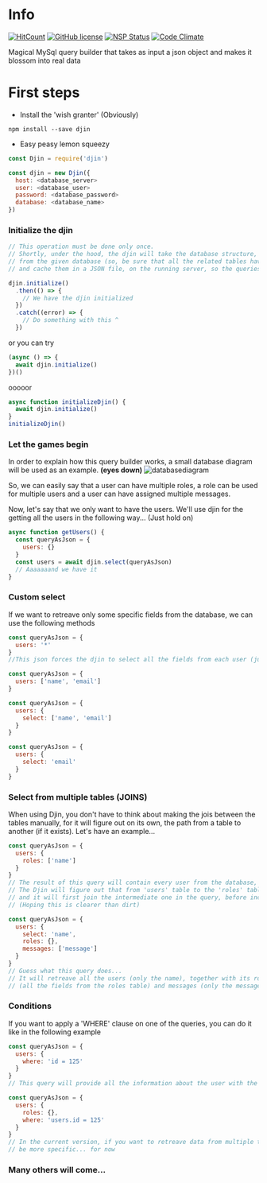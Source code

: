 # Info

[![HitCount](https://hitt.herokuapp.com/ovidiuionut94/djin.svg)](https://github.com/ovidiuionut94/djin)
[![GitHub license](https://img.shields.io/badge/license-MIT-blue.svg)](https://raw.githubusercontent.com/ovidiuionut94/djin/master/LICENSE) 
[![NSP Status](https://nodesecurity.io/orgs/djin/projects/a1c8849c-bf3d-4cdc-9e6c-262e388ca165/badge)](https://nodesecurity.io/orgs/djin/projects/a1c8849c-bf3d-4cdc-9e6c-262e388ca165)
[![Code Climate](https://codeclimate.com/github/ovidiuionut94/djin/badges/gpa.svg)](https://codeclimate.com/github/ovidiuionut94/djin)

Magical MySql query builder that takes as input a json object and makes it blossom into real data

# First steps
- Install the 'wish granter' (Obviously)

```
npm install --save djin
```
        
- Easy peasy lemon squeezy

```js
const Djin = require('djin')

const djin = new Djin({
  host: <database_server>
  user: <database_user>
  password: <database_password>
  database: <database_name>
})

```

### Initialize the djin
   
```js
// This operation must be done only once.
// Shortly, under the hood, the djin will take the database structure, together with all the foreign keys 
// from the given database (so, be sure that all the related tables have the required foreign keys created) 
// and cache them in a JSON file, on the running server, so the queries can be created asap.

djin.initialize()
  .then(() => {
    // We have the djin initialized
  })
  .catch((error) => {
    // Do something with this ^
  })
```

or you can try

```js
(async () => {
  await djin.initialize()
})()
```

ooooor

```js
async function initializeDjin() {
  await djin.initialize()
}
initializeDjin()
```

### Let the games begin
In order to explain how this query builder works, a small database diagram will be used as an example. <b> (eyes down) </b>
![databasediagram](https://user-images.githubusercontent.com/11486739/27407362-ae69782c-56e0-11e7-92d7-e3690f09035d.jpg)

So, we can easily say that a user can have multiple roles, a role can be used for 
multiple users and a user can have assigned multiple messages.

Now, let's say that we only want to have the users. We'll use djin for the getting all the users in the following way... (Just hold on)
```js
async function getUsers() {
  const queryAsJson = {
    users: {}
  }
  const users = await djin.select(queryAsJson)
  // Aaaaaaand we have it
}
```
### Custom select
If we want to retreave only some specific fields from the database, we can use the following methods
```js
const queryAsJson = {
  users: '*'
}
//This json forces the djin to select all the fields from each user (just like an empty object, as above)
```

```js
const queryAsJson = {
  users: ['name', 'email']
}
```

```js
const queryAsJson = {
  users: {
    select: ['name', 'email']
  }
}
```

```js
const queryAsJson = {
  users: {
    select: 'email'
  }
}
```

### Select from multiple tables <b>(JOINS)</b>
When using Djin, you don't have to think about making the jois between the tables manually, for it will figure out on
its own, the path from a table to another (if it exists).
Let's have an example...

```js
const queryAsJson = {
  users: {
    roles: ['name']
  }
}
// The result of this query will contain every user from the database, together with its role
// The Djin will figure out that from 'users' table to the 'roles' table exists an intermediate, 
// and it will first join the intermediate one in the query, before including the 'roles' table 
// (Hoping this is clearer than dirt)
```

```js
const queryAsJson = {
  users: {
    select: 'name',
    roles: {},
    messages: ['message']
  }
}
// Guess what this query does...
// It will retreave all the users (only the name), together with its roles 
// (all the fields from the roles table) and messages (only the message field)
```

### Conditions
If you want to apply a 'WHERE' clause on one of the queries, you can do it like in the following example
```js
const queryAsJson = {
  users: {
    where: 'id = 125'
  }
}
// This query will provide all the information about the user with the id = 125
```

```js
const queryAsJson = {
  users: {
    roles: {},
    where: 'users.id = 125'
  }
}
// In the current version, if you want to retreave data from multiple tables, the query must
// be more specific... for now
```

### Many others will come...

